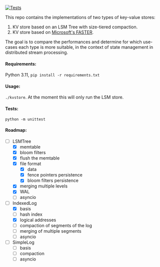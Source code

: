 [![Tests](https://github.com/nikosgavalas/kvstore/actions/workflows/run_tests.yml/badge.svg)](https://github.com/nikosgavalas/kvstore/actions/workflows/run_tests.yml)

This repo contains the implementations of two types of key-value stores:
1. KV store based on an LSM Tree with size-tiered compaction.
2. KV store based on [Microsoft's FASTER](https://microsoft.github.io/FASTER/docs/td-research-papers/).

The goal is to compare the performances and determine for which use-cases each type is more suitable, in the context of state management in distributed stream processing.

#### Requirements:

Python 3.11, `pip install -r requirements.txt`

#### Usage:

`./kvstore`. At the moment this will only run the LSM store.

#### Tests:

`python -m unittest`

#### Roadmap:

- [ ] LSMTree
  - [x] memtable
  - [x] bloom filters
  - [x] flush the memtable
  - [x] file format
    - [x] data
    - [x] fence pointers persistence
    - [x] bloom filters persistence
  - [x] merging multiple levels
  - [x] WAL
  - [ ] asyncio
- [ ] IndexedLog
  - [x] basis
  - [ ] hash index
  - [x] logical addresses
  - [ ] compaction of segments of the log
  - [ ] merging of multiple segments
  - [ ] asyncio
- [ ] SimpleLog
  - [ ] basis
  - [ ] compaction
  - [ ] asyncio
